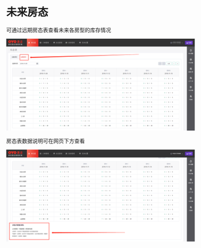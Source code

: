 # 未来房态

可通过远期房态表查看未来各房型的库存情况

![&#x901A;&#x8FC7;&#x8FDC;&#x671F;&#x623F;&#x6001;&#x8868;&#x67E5;&#x770B;&#x672A;&#x6765;&#x623F;&#x6001;](../../.gitbook/assets/image%20%2822%29.png)

  
房态表数据说明可在网页下方查看

![&#x5728;&#x7F51;&#x9875;&#x4E0B;&#x65B9;&#x53EF;&#x67E5;&#x770B;&#x5230;&#x672A;&#x6765;&#x623F;&#x6001;&#x7684;&#x5177;&#x4F53;&#x8BF4;&#x660E;](../../.gitbook/assets/image%20%28107%29.png)

